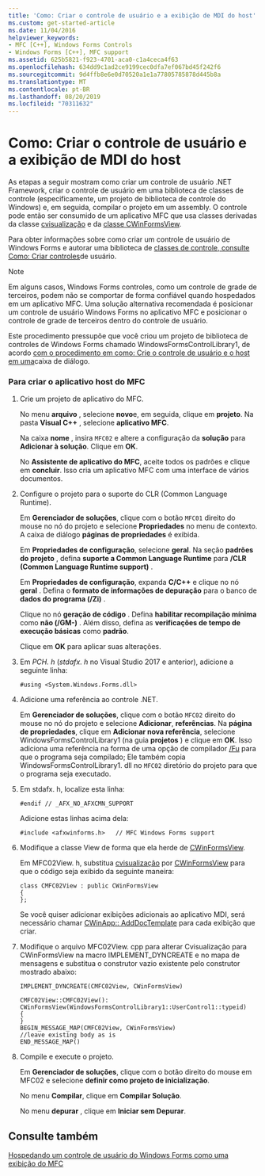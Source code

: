 ```yaml
---
title: 'Como: Criar o controle de usuário e a exibição de MDI do host'
ms.custom: get-started-article
ms.date: 11/04/2016
helpviewer_keywords:
- MFC [C++], Windows Forms Controls
- Windows Forms [C++], MFC support
ms.assetid: 625b5821-f923-4701-aca0-c1a4ceca4f63
ms.openlocfilehash: 634dd9c1ad2ce9199cec0dfa7ef067bd45f242f6
ms.sourcegitcommit: 9d4ffb8e6e0d70520a1e1a77805785878d445b8a
ms.translationtype: MT
ms.contentlocale: pt-BR
ms.lasthandoff: 08/20/2019
ms.locfileid: "70311632"
---
```

# <a name="how-to-create-the-user-control-and-host-mdi-view"></a>Como: Criar o controle de usuário e a exibição de MDI do host

As etapas a seguir mostram como criar um controle de usuário .NET Framework, criar o controle de usuário em uma biblioteca de classes de controle (especificamente, um projeto de biblioteca de controle do Windows) e, em seguida, compilar o projeto em um assembly. O controle pode então ser consumido de um aplicativo MFC que usa classes derivadas da classe [cvisualização](../mfc/reference/cview-class.md) e da [classe CWinFormsView](../mfc/reference/cwinformsview-class.md).

Para obter informações sobre como criar um controle de usuário de Windows Forms e autorar uma biblioteca de [classes de controle, consulte Como: Criar controles](/dotnet/framework/winforms/controls/how-to-author-composite-controls)de usuário.

> [!NOTE]
>  Em alguns casos, Windows Forms controles, como um controle de grade de terceiros, podem não se comportar de forma confiável quando hospedados em um aplicativo MFC. Uma solução alternativa recomendada é posicionar um controle de usuário Windows Forms no aplicativo MFC e posicionar o controle de grade de terceiros dentro do controle de usuário.

Este procedimento pressupõe que você criou um projeto de biblioteca de controles de Windows Forms chamado WindowsFormsControlLibrary1, de acordo [com o procedimento em como: Crie o controle de usuário e o host em uma](../dotnet/how-to-create-the-user-control-and-host-in-a-dialog-box.md)caixa de diálogo.

### <a name="to-create-the-mfc-host-application"></a>Para criar o aplicativo host do MFC

1. Crie um projeto de aplicativo do MFC.

   No menu **arquivo** , selecione **novo**e, em seguida, clique em **projeto**. Na pasta **Visual C++**  , selecione **aplicativo MFC**.

   Na caixa **nome** , insira `MFC02` e altere a configuração da **solução** para **Adicionar à solução**. Clique em **OK**.

   No **Assistente de aplicativo do MFC**, aceite todos os padrões e clique em **concluir**. Isso cria um aplicativo MFC com uma interface de vários documentos.

1. Configure o projeto para o suporte do CLR (Common Language Runtime).

   Em **Gerenciador de soluções**, clique com o botão `MFC01` direito do mouse no nó do projeto e selecione **Propriedades** no menu de contexto. A caixa de diálogo **páginas de propriedades** é exibida.

   Em **Propriedades de configuração**, selecione **geral**. Na seção **padrões do projeto** , defina **suporte a Common Language Runtime** para **/CLR (Common Language Runtime support)** .

   Em **Propriedades de configuração**, expanda **C/C++**  e clique no nó **geral** . Defina o **formato de informações de depuração** para o banco de **dados do programa (/Zi)** .

   Clique no nó **geração de código** . Defina **habilitar recompilação mínima** como **não (/GM-)** . Além disso, defina as **verificações de tempo de execução básicas** como **padrão**.

   Clique em **OK** para aplicar suas alterações.

1. Em *PCH. h* (*stdafx. h* no Visual Studio 2017 e anterior), adicione a seguinte linha:

    ```
    #using <System.Windows.Forms.dll>
    ```

1. Adicione uma referência ao controle .NET.

   Em **Gerenciador de soluções**, clique com o botão `MFC02` direito do mouse no nó do projeto e selecione **Adicionar**, **referências**. Na **página de propriedades**, clique em **Adicionar nova referência**, selecione WindowsFormsControlLibrary1 (na guia **projetos** ) e clique em **OK**. Isso adiciona uma referência na forma de uma opção de compilador [/Fu](../build/reference/fu-name-forced-hash-using-file.md) para que o programa seja compilado; Ele também copia WindowsFormsControlLibrary1. dll no `MFC02` diretório do projeto para que o programa seja executado.

1. Em stdafx. h, localize esta linha:

    ```
    #endif // _AFX_NO_AFXCMN_SUPPORT
    ```

   Adicione estas linhas acima dela:

    ```
    #include <afxwinforms.h>   // MFC Windows Forms support
    ```

1. Modifique a classe View de forma que ela herde de [CWinFormsView](../mfc/reference/cwinformsview-class.md).

   Em MFC02View. h, substitua [cvisualização](../mfc/reference/cview-class.md) por [CWinFormsView](../mfc/reference/cwinformsview-class.md) para que o código seja exibido da seguinte maneira:

    ```
    class CMFC02View : public CWinFormsView
    {
    };
    ```

   Se você quiser adicionar exibições adicionais ao aplicativo MDI, será necessário chamar [CWinApp:: AddDocTemplate](../mfc/reference/cwinapp-class.md#adddoctemplate) para cada exibição que criar.

1. Modifique o arquivo MFC02View. cpp para alterar Cvisualização para CWinFormsView na macro IMPLEMENT_DYNCREATE e no mapa de mensagens e substitua o construtor vazio existente pelo construtor mostrado abaixo:

    ```
    IMPLEMENT_DYNCREATE(CMFC02View, CWinFormsView)

    CMFC02View::CMFC02View(): CWinFormsView(WindowsFormsControlLibrary1::UserControl1::typeid)
    {
    }
    BEGIN_MESSAGE_MAP(CMFC02View, CWinFormsView)
    //leave existing body as is
    END_MESSAGE_MAP()
    ```

1. Compile e execute o projeto.

   Em **Gerenciador de soluções**, clique com o botão direito do mouse em MFC02 e selecione **definir como projeto de inicialização**.

   No menu **Compilar**, clique em **Compilar Solução**.

   No menu **depurar** , clique em **Iniciar sem Depurar**.

## <a name="see-also"></a>Consulte também

[Hospedando um controle de usuário do Windows Forms como uma exibição do MFC](../dotnet/hosting-a-windows-forms-user-control-as-an-mfc-view.md)
